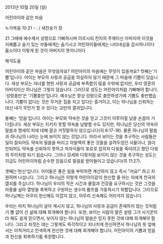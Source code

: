 2013년 10월 20일 (일)

어린아이와 같은 마음



누가복음 10:21 - : / 새찬송가  장

21 그때에 예수께서 성령으로 기뻐하시며 이르시되 천지의 주재이신 아버지여 이것을 지혜롭고 슬기 있는 자들에게는 숨기시고 어린아이들에게는 나타내심을 감사하나이다 옳소이다 이렇게 된 것이 아버지의 뜻이니이다

해석도움





어린아이와 같은 마음은 무엇일까요? 어린아이의 마음에는 무엇이 있을까요?
첫째는‘기쁨’입니다. 아이는 부모의 사랑과 공급을 의심하지 않기 때문에 그 마음에 기쁨이
있습니다. 세상 부모는 자녀를 향한 사랑과 공급에 부족함이 많을 수밖에 없지만, 우리 영혼의 아버지이신 하나님은 그렇지 않습니다. 그러므로 성도는 어린아이처럼 기뻐해야 합니다. ‘성령충만’은 ‘기쁨충만’입니다. 예수님은 항상 성령으로 충만하셨기에 기쁨도 충만했습니다. 기쁨이 없다는 것은 무거운 짐을 지고 있다는 증거이고, 이는 하나님을 신뢰하는 대신 내가 무언가 할 수 있다는 교만의 결과입니다.

둘째는 ‘믿음’입니다. 아이는 부모와 약속한 것을 믿고 그것이 이루어질 날을 손꼽아 기다립니다. 세상 부모는 지키지 못할 약속을 남발할 수도 있지만, 하나님은 당신의 약속의 말씀과 맹세의 피에 대해 결코 거짓말하지 않으십니다(히 6:17-18). 물론 하나님의 말씀과 하나님의 나라는 눈에 보이지 않는 것입니다. 따라서 보이는 것을 추구하는 사람들은 일이 잘되어도 약속의 말씀을 버리고 아말렉의 좋은 것들을 살려두었던 사울이나, 일이 안되어도 약속을 신뢰하지 못하고 처자식들이 포로로 잡히자 다윗을 죽이려고 했던 다윗의 무리처럼 되기 쉽습니다. 그러나 모세와 다윗처럼 보이지 않는 것을 추구하는 성도는 지금도 어린아이처럼 순수한 믿음으로 말씀을 받아들이고 있습니다(히 11:27).

셋째는‘헌신’입니다. 아이들은 좋은 일을 부탁하면 계산하지 않고 즉시 "저요!" 하고 자원하며 나섭니다. 그리고 하나님은 이렇게 어린아이같이 헌신할 줄 아는 자에게 천국의 열쇠를 주십니다. 하나님이 우리의 작은 시간과 물질과 건강을 요구하시는 것은 그것을 마중물 삼아 열방을 축복하고 구원하는 생수의 펌프를 가동하시기 위함입니다. 그러므로 하나님께는 아무리 헌신해도 아깝지 않고, 아무리 신속해도 어리석지 않습니다.

우리는 마치 하나님이 살아 계시지 않고, 하나님의 사랑과 공급이 존재하지 않는 것처럼 기
쁨 없이 산 삶에 대해 회개해야 합니다. 또한, 보이는 사람의 말은 설령 그가 사기꾼이라 해도 쉽게 믿으면서, 보이지 않는 하나님의 말씀은 믿지 못한 것에 대해 회개해야 합니다. 그리고 죄짓는 데는 그렇게도 즉각적이고 지나치게 헌신하면서 하나님의 뜻 앞에서는 미적거리고 인색하게 헌신한 것에 대해 회개해야 합니다. 어린아이의 기쁨과 믿음과 헌신을 회복하기를 축원합니다.